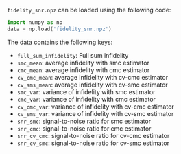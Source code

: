 `fidelity_snr.npz` can be loaded using the following code:
```python
import numpy as np
data = np.load('fidelity_snr.npz')
```
The data contains the following keys:
- `full_sum_infidelity`: Full sum infidelity
- `smc_mean`: average infidelity with smc estimator
- `cmc_mean`: average infidelity with cmc estimator
- `cv_cmc_mean`: average infidelity with cv-cmc estimator
- `cv_sms_mean`: average infidelity with cv-smc estimator
- `smc_var`: variance of infidelity with smc estimator
- `cmc_var`: variance of infidelity with cmc estimator
- `cv_cmc_var`: variance of infidelity with cv-cmc estimator
- `cv_sms_var`: variance of infidelity with cv-smc estimator
- `snr_smc`: signal-to-noise ratio for smc estimator
- `snr_cmc`: signal-to-noise ratio for cmc estimator
- `snr_cv_cmc`: signal-to-noise ratio for cv-cmc estimator
- `snr_cv_smc`: signal-to-noise ratio for cv-smc estimator